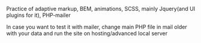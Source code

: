 Practice of adaptive markup, BEM, animations, SCSS, mainly Jquery(and UI plugins for it), PHP-mailer

In case you want to test it with mailer, change main PHP file in mail older with your data and run the site on hosting/advanced local server
